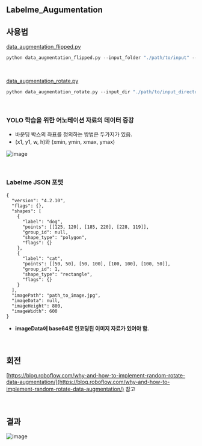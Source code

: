 ## Labelme_Augumentation

## 사용법

[data_augmentation_flipped.py](data_augmentation_flipped.py)

```python
python data_augmentation_flipped.py --input_folder "./path/to/input" --output_folder "./path/to/output" --flip_mode "horizontal"
```

<br>

[data_augmentation_rotate.py](data_augmentation_rotate.py)

```python
python data_augmentation_rotate.py --input_dir "./path/to/input_directory" --output_image_dir "./path/to/output_images" --output_label_dir "./path/to/output_labels" --rotation_step 15
```

<br>

### YOLO 학습을 위한 어노테이션 자료의 데이터 증강

* 바운딩 박스의 좌표를 정의하는 방법은 두가지가 있음.
* (x1, y1, w, h)와 (xmin, ymin, xmax, ymax)
  
![image](https://github.com/EthanSeok/Labelme_Augumentation/assets/93086581/58d299f7-5cba-40fd-900d-e0e58c48210c)

<br>

### Labelme JSON 포맷

```
{
  "version": "4.2.10",
  "flags": {},
  "shapes": [
    {
      "label": "dog",
      "points": [[125, 120], [185, 220], [228, 119]],
      "group_id": null,
      "shape_type": "polygon",
      "flags": {}
    },
    {
      "label": "cat",
      "points": [[50, 50], [50, 100], [100, 100], [100, 50]],
      "group_id": 1,
      "shape_type": "rectangle",
      "flags": {}
    }
  ],
  "imagePath": "path_to_image.jpg",
  "imageData": null,
  "imageHeight": 800,
  "imageWidth": 600
}
```

* **imageData에 base64로 인코딩된 이미지 자료가 있어야 함.**

<br>

## 회전 
[https://blog.roboflow.com/why-and-how-to-implement-random-rotate-data-augmentation/](https://blog.roboflow.com/why-and-how-to-implement-random-rotate-data-augmentation/) 참고

<br>

## 결과
![image](https://github.com/EthanSeok/Labelme_Augumentation/assets/93086581/b7677d14-16a3-4709-8289-c1b6c7812c36)
